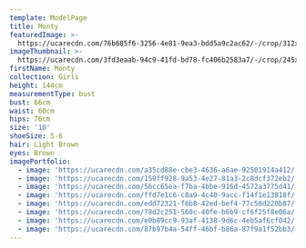 ```yaml
---
template: ModelPage
title: Monty
featuredImage: >-
  https://ucarecdn.com/76b685f6-3256-4e81-9ea3-bdd5a9c2ac62/-/crop/312x181/0,21/-/preview/
imageThumbnail: >-
  https://ucarecdn.com/3fd3eaab-94c9-41fd-bd78-fc406b2583a7/-/crop/245x337/1,1/-/preview/
firstName: Monty
collection: Girls
height: 144cm
measurementType: bust
bust: 66cm
waist: 60cm
hips: 76cm
size: '10'
shoeSize: 5-6
hair: Light Brown
eyes: Brown
imagePortfolio:
  - image: 'https://ucarecdn.com/a35cd88e-cbe3-4636-a6ae-92501914a412/'
  - image: 'https://ucarecdn.com/159ff928-9a53-4e27-81a3-2c8dcf372eb2/'
  - image: 'https://ucarecdn.com/56cc65ea-f7ba-4bbe-916d-4572a3775d41/'
  - image: 'https://ucarecdn.com/ffd7e1c6-c8a9-4c40-9acc-f14f1e13818f/'
  - image: 'https://ucarecdn.com/edd72321-f6b8-42ed-bef4-77c58d220b87/'
  - image: 'https://ucarecdn.com/78d2c251-560c-40fe-b6b9-cf6f25f8e06a/'
  - image: 'https://ucarecdn.com/e0b89cc9-93af-4138-9d6c-4eb5af6cf042/'
  - image: 'https://ucarecdn.com/87b97b4a-54ff-46bf-b86a-87f9a1f52bb3/'
---
```


